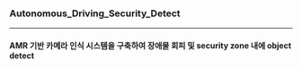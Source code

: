 ### Autonomous_Driving_Security_Detect
***

#### AMR 기반 카메라 인식 시스템을 구축하여 장애물 회피 및 security zone 내에 object detect
